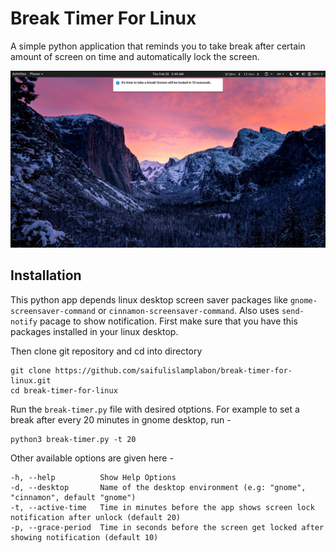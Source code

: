 # Break Timer For Linux
A simple python application that reminds you to take break after certain amount of screen on time and automatically lock the screen. 

![Break Timer For Linux Preview](break-timer-preview.jpg)

## Installation

This python app depends linux desktop screen saver packages like `gnome-screensaver-command` or `cinnamon-screensaver-command`. Also uses `send-notify` pacage to show notification. First make sure that you have this packages installed in your linux desktop.

Then clone git repository and cd into directory

```
git clone https://github.com/saifulislamplabon/break-timer-for-linux.git
cd break-timer-for-linux
```

Run the `break-timer.py` file with desired otptions. For example to set a break after every 20 minutes in gnome desktop, run -

```
python3 break-timer.py -t 20
```

Other available options are given here -

```
-h, --help          Show Help Options
-d, --desktop       Name of the desktop environment (e.g: "gnome", "cinnamon", default "gnome")
-t, --active-time   Time in minutes before the app shows screen lock notification after unlock (default 20)
-p, --grace-period  Time in seconds before the screen get locked after showing notification (default 10)
```